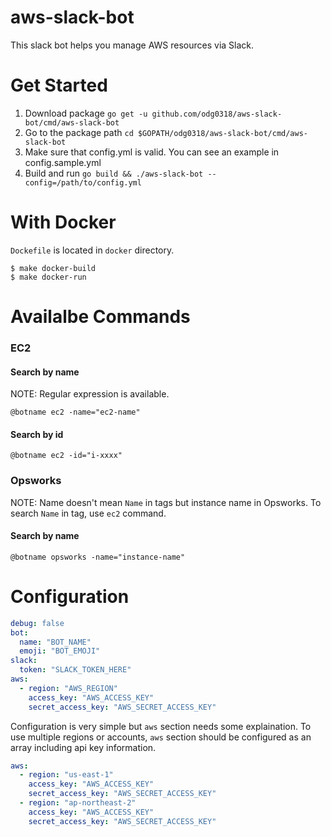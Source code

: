 # aws-slack-bot
This slack bot helps you manage AWS resources via Slack.

Get Started
===========
1. Download package `go get -u github.com/odg0318/aws-slack-bot/cmd/aws-slack-bot`
2. Go to the package path `cd $GOPATH/odg0318/aws-slack-bot/cmd/aws-slack-bot`
3. Make sure that config.yml is valid. You can see an example in config.sample.yml
4. Build and run `go build && ./aws-slack-bot --config=/path/to/config.yml`
    
With Docker
===========
`Dockefile` is located in `docker` directory.

    $ make docker-build
    $ make docker-run
    
Availalbe Commands
==================
### EC2
#### Search by name
NOTE: Regular expression is available.

    @botname ec2 -name="ec2-name"
#### Search by id
    @botname ec2 -id="i-xxxx"
### Opsworks
NOTE: Name doesn't mean `Name` in tags but instance name in Opsworks. To search `Name` in tag, use `ec2` command.
#### Search by name
    @botname opsworks -name="instance-name"

Configuration
=============
```yaml
debug: false
bot:
  name: "BOT_NAME"
  emoji: "BOT_EMOJI"
slack:
  token: "SLACK_TOKEN_HERE"
aws:
  - region: "AWS_REGION"
    access_key: "AWS_ACCESS_KEY"
    secret_access_key: "AWS_SECRET_ACCESS_KEY"
```
Configuration is very simple but `aws` section needs some explaination.
To use multiple regions or accounts, `aws` section should be configured as an array including api key information.
```yaml
aws:
  - region: "us-east-1"
    access_key: "AWS_ACCESS_KEY"
    secret_access_key: "AWS_SECRET_ACCESS_KEY"
  - region: "ap-northeast-2"
    access_key: "AWS_ACCESS_KEY"
    secret_access_key: "AWS_SECRET_ACCESS_KEY"
```

